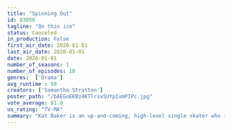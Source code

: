 ```yaml
---
title: "Spinning Out"
id: 83050
tagline: "On thin ice"
status: Canceled
in_production: False
first_air_date: 2020-01-01
last_air_date: 2020-01-01
date: 2020-01-01
number_of_seasons: 1
number_of_episodes: 10
genres:  ['Drama']
avg_runtime : 50
creators: ['Samantha Stratton']
poster_path: "/bAEGuEK0z4KTlrsx5UYpIvmPIPc.jpg"
vote_average: 81.0
us_rating: "TV-MA"
summary: "Kat Baker is an up-and-coming, high-level single skater who is about to turn in her skates after a disastrous fall. When Kat seizes an opportunity to continue her career as a pair skater with a talented bad-boy partner, she risks exposing a fiercely kept secret that could unravel her entire life."
---
```


